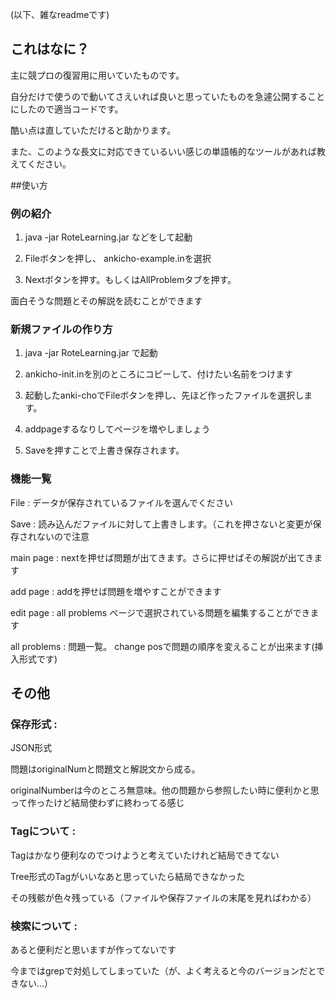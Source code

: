 (以下、雑なreadmeです)

## これはなに？

主に競プロの復習用に用いていたものです。 

自分だけで使うので動いてさえいれば良いと思っていたものを急遽公開することにしたので適当コードです。

酷い点は直していただけると助かります。

また、このような長文に対応できているいい感じの単語帳的なツールがあれば教えてください。

##使い方

### 例の紹介
1. java -jar RoteLearning.jar などをして起動

2. Fileボタンを押し、 ankicho-example.inを選択

3. Nextボタンを押す。もしくはAllProblemタブを押す。

面白そうな問題とその解説を読むことができます


### 新規ファイルの作り方
1. java -jar RoteLearning.jar  で起動

2. ankicho-init.inを別のところにコピーして、付けたい名前をつけます

3. 起動したanki-choでFileボタンを押し、先ほど作ったファイルを選択します。

4. addpageするなりしてページを増やしましょう

5. Saveを押すことで上書き保存されます。


### 機能一覧

File : データが保存されているファイルを選んでください

Save : 読み込んだファイルに対して上書きします。（これを押さないと変更が保存されないので注意
       
main page : nextを押せば問題が出てきます。さらに押せばその解説が出てきます

add page : addを押せば問題を増やすことができます

edit page : all problems ページで選択されている問題を編集することができます

all problems : 問題一覧。 change posで問題の順序を変えることが出来ます(挿入形式です)


## その他

### 保存形式 :

  JSON形式
  
  問題はoriginalNumと問題文と解説文から成る。
  
  originalNumberは今のところ無意味。他の問題から参照したい時に便利かと思って作ったけど結局使わずに終わってる感じ
  
### Tagについて : 

  Tagはかなり便利なのでつけようと考えていたけれど結局できてない
  
  Tree形式のTagがいいなあと思っていたら結局できなかった
  
  その残骸が色々残っている（ファイルや保存ファイルの末尾を見ればわかる）
  
### 検索について : 

  あると便利だと思いますが作ってないです
  
  今まではgrepで対処してしまっていた（が、よく考えると今のバージョンだとできない…）

